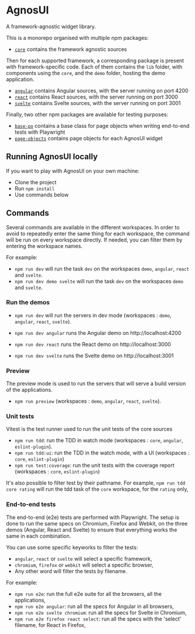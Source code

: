 # AgnosUI

A framework-agnostic widget library.

This is a monorepo organised with multiple npm packages:

- [`core`](core) contains the framework agnostic sources

Then for each supported framework, a corresponding package is present with framework-specific code. Each of them contains the `lib` folder, with components using the `core`, and the `demo` folder, hosting the demo application.

- [`angular`](angular) contains Angular sources, with the server running on port 4200
- [`react`](react) contains React sources, with the server running on port 3000
- [`svelte`](svelte) contains Svelte sources, with the server running on port 3001

Finally, two other npm packages are available for testing purposes:

- [`base-po`](base-po) contains a base class for page objects when writing end-to-end tests with Playwright
- [`page-objects`](page-objects) contains page objects for each AgnosUI widget

## Running AgnosUI locally

If you want to play with AgnosUI on your own machine:

- Clone the project
- Run `npm install`
- Use commands below

## Commands

Several commands are available in the different workspaces. In order to avoid to repeatedly enter the same thing for each workspace, the command will be run on every workspace directly. If needed, you can filter them by entering the workspace names.

For example:

- `npm run dev` will run the task `dev` on the workspaces `demo`, `angular`, `react` and `svelte`.
- `npm run dev demo svelte` will run the task `dev` on the workspaces `demo` and `svelte`.

### Run the demos

- `npm run dev` will run the servers in dev mode (workspaces : `demo`, `angular`, `react`, `svelte`).

- `npm run dev angular` runs the Angular demo on http://localhost:4200
- `npm run dev react` runs the React demo on http://localhost:3000
- `npm run dev svelte` runs the Svelte demo on http://localhost:3001

### Preview

The preview mode is used to run the servers that will serve a build version of the applications.

- `npm run preview` (workspaces : `demo`, `angular`, `react`, `svelte`).

### Unit tests

Vitest is the test runner used to run the unit tests of the core sources

- `npm run tdd`: run the TDD in watch mode (workspaces : `core`, `angular`, `eslint-plugin`).
- `npm run tdd:ui`: run the TDD in the watch mode, with a UI (workspaces : `core`, `eslint-plugin`)
- `npm run test:coverage`: run the unit tests with the coverage report (workspaces : `core`, `eslint-plugin`)

It's also possible to filter test by their pathname. For example, `npm run tdd core rating` will run the tdd task of the `core` workspace, for the `rating` only,

### End-to-end tests

The end-to-end (e2e) tests are performed with Playwright. The setup is done to run the same specs on Chromium, Firefox and Webkit, on the three demos (Angular, React and Svelte) to ensure that everything works the same in each combination.

You can use some specific keyworks to filter the tests:

- `angular`, `react` or `svelte` will select a specific framework,
- `chromium`, `firefox` or `webkit` will select a specific browser,
- Any other word will filter the tests by filename.

For example:

- `npm run e2e`: run the full e2e suite for all the browsers, all the applications,
- `npm run e2e angular`: run all the specs for Angular in all browsers,
- `npm run e2e svelte chromium`: run all the specs for Svelte in Chromium,
- `npm run e2e firefox react select`: run all the specs with the 'select' filename, for React in Firefox,
